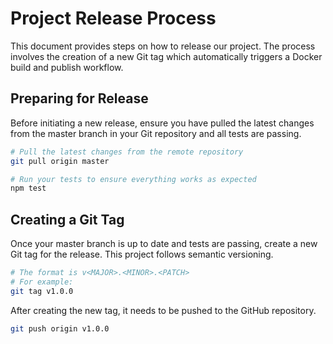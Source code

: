 # Project Release Process

This document provides steps on how to release our project. The process involves the creation of a new Git tag which automatically triggers a Docker build and publish workflow.

## Preparing for Release

Before initiating a new release, ensure you have pulled the latest changes from the master branch in your Git repository and all tests are passing.

```sh
# Pull the latest changes from the remote repository
git pull origin master

# Run your tests to ensure everything works as expected
npm test
```

## Creating a Git Tag

Once your master branch is up to date and tests are passing, create a new Git tag for the release. This project follows semantic versioning.

```sh
# The format is v<MAJOR>.<MINOR>.<PATCH>
# For example:
git tag v1.0.0
```

After creating the new tag, it needs to be pushed to the GitHub repository.

```sh
git push origin v1.0.0
```
